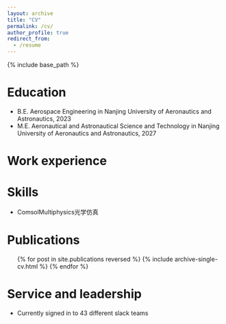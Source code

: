 ```yaml
---
layout: archive
title: "CV"
permalink: /cv/
author_profile: true
redirect_from:
  - /resume
---
```


{% include base_path %}

Education
======
* B.E. Aerospace Engineering in Nanjing University of Aeronautics and Astronautics, 2023  
* M.E. Aeronautical and Astronautical Science and Technology in Nanjing University of Aeronautics and Astronautics, 2027


Work experience
======
  
Skills
======
* ComsolMultiphysics光学仿真

Publications
======
  <ul>{% for post in site.publications reversed %}
    {% include archive-single-cv.html %}
  {% endfor %}</ul>
  
  
Service and leadership
======
* Currently signed in to 43 different slack teams
